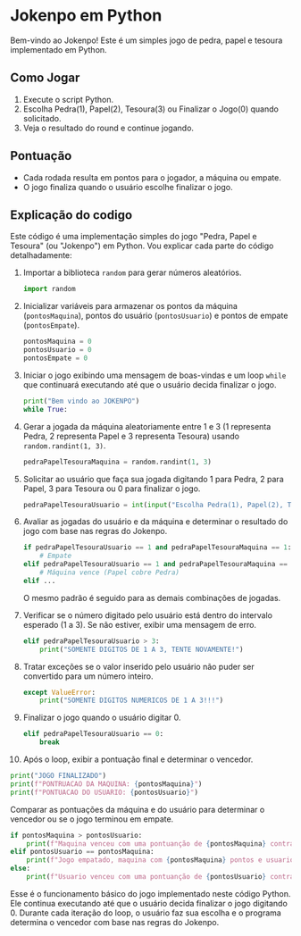 # Jokenpo em Python

Bem-vindo ao Jokenpo! Este é um simples jogo de pedra, papel e tesoura implementado em Python.

## Como Jogar

1. Execute o script Python.
2. Escolha Pedra(1), Papel(2), Tesoura(3) ou Finalizar o Jogo(0) quando solicitado.
3. Veja o resultado do round e continue jogando.

## Pontuação

- Cada rodada resulta em pontos para o jogador, a máquina ou empate.
- O jogo finaliza quando o usuário escolhe finalizar o jogo.

## Explicação do codigo

Este código é uma implementação simples do jogo "Pedra, Papel e Tesoura" (ou "Jokenpo") em Python. Vou explicar cada parte do código detalhadamente:

1. Importar a biblioteca `random` para gerar números aleatórios.
   
   ```python
   import random
   ```

2. Inicializar variáveis para armazenar os pontos da máquina (`pontosMaquina`), pontos do usuário (`pontosUsuario`) e pontos de empate (`pontosEmpate`).

   ```python
   pontosMaquina = 0
   pontosUsuario = 0
   pontosEmpate = 0
   ```

3. Iniciar o jogo exibindo uma mensagem de boas-vindas e um loop `while` que continuará executando até que o usuário decida finalizar o jogo.

   ```python
   print("Bem vindo ao JOKENPO")
   while True:
   ```

4. Gerar a jogada da máquina aleatoriamente entre 1 e 3 (1 representa Pedra, 2 representa Papel e 3 representa Tesoura) usando `random.randint(1, 3)`.

   ```python
   pedraPapelTesouraMaquina = random.randint(1, 3)
   ```

5. Solicitar ao usuário que faça sua jogada digitando 1 para Pedra, 2 para Papel, 3 para Tesoura ou 0 para finalizar o jogo.

   ```python
   pedraPapelTesouraUsuario = int(input("Escolha Pedra(1), Papel(2), Tesoura(3) ou Finalizar o Jogo(0): "))
   ```

6. Avaliar as jogadas do usuário e da máquina e determinar o resultado do jogo com base nas regras do Jokenpo.

   ```python
   if pedraPapelTesouraUsuario == 1 and pedraPapelTesouraMaquina == 1:
       # Empate
   elif pedraPapelTesouraUsuario == 1 and pedraPapelTesouraMaquina == 2:
       # Máquina vence (Papel cobre Pedra)
   elif ...
   ```

   O mesmo padrão é seguido para as demais combinações de jogadas.

7. Verificar se o número digitado pelo usuário está dentro do intervalo esperado (1 a 3). Se não estiver, exibir uma mensagem de erro.

   ```python
   elif pedraPapelTesouraUsuario > 3:
       print("SOMENTE DIGITOS DE 1 A 3, TENTE NOVAMENTE!")
   ```

8. Tratar exceções se o valor inserido pelo usuário não puder ser convertido para um número inteiro.

   ```python
   except ValueError:
       print("SOMENTE DIGITOS NUMERICOS DE 1 A 3!!!")
   ```

9. Finalizar o jogo quando o usuário digitar 0.

   ```python
   elif pedraPapelTesouraUsuario == 0:
       break
   ```

10. Após o loop, exibir a pontuação final e determinar o vencedor.

   ```python
   print("JOGO FINALIZADO")
   print(f"PONTRUACAO DA MAQUINA: {pontosMaquina}")
   print(f"PONTUACAO DO USUARIO: {pontosUsuario}")
   ```

   Comparar as pontuações da máquina e do usuário para determinar o vencedor ou se o jogo terminou em empate.

   ```python
   if pontosMaquina > pontosUsuario:
       print(f"Maquina venceu com uma pontuanção de {pontosMaquina} contra {pontosUsuario}.")
   elif pontosUsuario == pontosMaquina:
       print(f"Jogo empatado, maquina com {pontosMaquina} pontos e usuario com {pontosUsuario} pontos.")
   else:
       print(f"Usuario venceu com uma pontuanção de {pontosUsuario} contra {pontosMaquina}.")
   ```

Esse é o funcionamento básico do jogo implementado neste código Python. Ele continua executando até que o usuário decida finalizar o jogo digitando 0. Durante cada iteração do loop, o usuário faz sua escolha e o programa determina o vencedor com base nas regras do Jokenpo.
